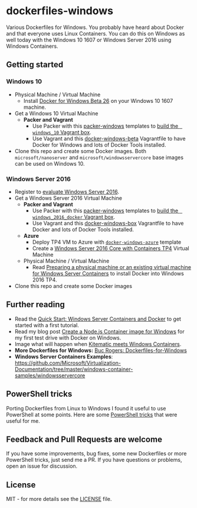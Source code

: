 # dockerfiles-windows
Various Dockerfiles for Windows. You probably have heard about Docker and that everyone uses Linux Containers. You can do this on Windows as well today with the Windows 10 1607 or Windows Server 2016 using Windows Containers.

## Getting started

### Windows 10
* Physical Machine / Virtual Machine
  * Install [Docker for Windows Beta 26](https://docs.docker.com/docker-for-windows/) on your Windows 10 1607 machine.
* Get a Windows 10 Virtual Machine
  * **Packer and Vagrant**
    * Use Packer with this [packer-windows](https://github.com/StefanScherer/packer-windows) templates to [build the ` windows_10` Vagrant box](https://github.com/StefanScherer/docker-windows-beta#get-the-base-box).
    * Use Vagrant and this  [docker-windows-beta](https://github.com/StefanScherer/docker-windows-beta) Vagrantfile to have Docker for Windows and lots of Docker Tools installed.
* Clone this repo and create some Docker images. Both `microsoft/nanoserver` and `microsoft/windowsservercore` base images can be used on Windows 10.

### Windows Server 2016
* Register to [evaluate Windows Server 2016](https://www.microsoft.com/evalcenter/evaluate-windows-server-2016).
* Get a Windows Server 2016 Virtual Machine
  * **Packer and Vagrant**
    * Use Packer with this [packer-windows](https://github.com/StefanScherer/packer-windows) templates to [build the ` windows_2016_docker` Vagrant box](https://github.com/StefanScherer/docker-windows-box#get-the-base-box).
    * Use Vagrant and this [docker-windows-box](https://github.com/StefanScherer/docker-windows-box) Vagrantfile to have Docker and lots of Docker Tools installed.
  * **Azure**
    * Deploy TP4 VM to Azure with [`docker-windows-azure`](https://github.com/StefanScherer/docker-windows-azure) template
    * Create a [Windows Server 2016 Core with Containers TP4](http://azure.microsoft.com/en/marketplace/partners/Microsoft/WindowsServer2016TechnicalPreviewwithContainers/) Virtual Machine
  * Physical Machine / Virtual Machine
    * Read [Preparing a physical machine or an existing virtual machine for Windows Server Containers](https://msdn.microsoft.com/virtualization/windowscontainers/quick_start/inplace_setup) to install Docker into Windows 2016 TP4.
* Clone this repo and create some Docker images

## Further reading
  * Read the [Quick Start: Windows Server Containers and Docker](https://msdn.microsoft.com/virtualization/windowscontainers/quick_start/manage_docker) to get started with a first tutorial.
  * Read my blog post [Create a Node.js Container image for Windows](https://stefanscherer.github.io/create-an-io-js-container-image-for-windows/) for my first test drive with Docker on Windows.
  * Image what will happen when [Kitematic meets Windows Containers](http://blog.hypriot.com/post/kitematic-meets-windows-docker/).
  * **More Dockerfiles for Windows:** [Buc Rogers: Dockerfiles-for-Windows](https://github.com/brogersyh/Dockerfiles-for-windows)
  * **Windows Server Containers Examples**: https://github.com/Microsoft/Virtualization-Documentation/tree/master/windows-container-samples/windowsservercore

## PowerShell tricks
Porting Dockerfiles from Linux to Windows I found it useful to use PowerShell at some points. Here are some [PowerShell tricks](PowerShellTricks.md) that were useful for me.

## Feedback and Pull Requests are welcome
If you have some improvements, bug fixes, some new Dockerfiles or more PowerShell tricks, just send me a PR. If you have questions or problems, open an issue for discussion.

## License

MIT - for more details see the [LICENSE](./LICENSE) file.
